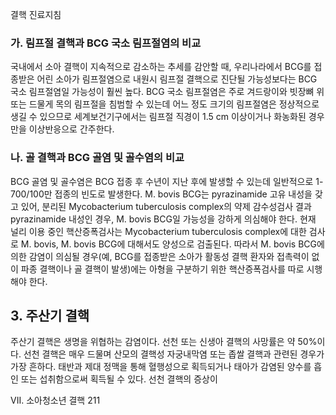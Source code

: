 결핵 진료지침

### 가. 림프절 결핵과 BCG 국소 림프절염의 비교

국내에서 소아 결핵이 지속적으로 감소하는 추세를 감안할 때, 우리나라에서 BCG를 접종받은 어린 소아가 림프절염으로 내원시 림프절 결핵으로 진단될 가능성보다는 BCG 국소 림프절염일 가능성이 훨씬 높다. BCG 국소 림프절염은 주로 겨드랑이와 빗장뼈 위 또는 드물게 목의 림프절을 침범할 수 있는데 어느 정도 크기의 림프절염은 정상적으로 생길 수 있으므로 세계보건기구에서는 림프절 직경이 1.5 cm 이상이거나 화농화된 경우만을 이상반응으로 간주한다.

### 나. 골 결핵과 BCG 골염 및 골수염의 비교

BCG 골염 및 골수염은 BCG 접종 후 수년이 지난 후에 발생할 수 있는데 일반적으로 1-700/100만 접종의 빈도로 발생한다. M. bovis BCG는 pyrazinamide 고유 내성을 갖고 있어, 분리된 Mycobacterium tuberculosis complex의 약제 감수성검사 결과 pyrazinamide 내성인 경우, M. bovis BCG일 가능성을 강하게 의심해야 한다. 현재 널리 이용 중인 핵산증폭검사는 Mycobacterium tuberculosis complex에 대한 검사로 M. bovis, M. bovis BCG에 대해서도 양성으로 검출된다. 따라서 M. bovis BCG에 의한 감염이 의심될 경우(예, BCG를 접종받은 소아가 활동성 결핵 환자와 접촉력이 없이 파종 결핵이나 골 결핵이 발생)에는 아형을 구분하기 위한 핵산증폭검사를 따로 시행해야 한다.

## 3. 주산기 결핵

주산기 결핵은 생명을 위협하는 감염이다. 선천 또는 신생아 결핵의 사망률은 약 50%이다.
선천 결핵은 매우 드물며 산모의 결핵성 자궁내막염 또는 좁쌀 결핵과 관련된 경우가 가장 흔하다. 태반과 제대 정맥을 통해 혈행성으로 획득되거나 태아가 감염된 양수를 흡인 또는 섭취함으로써 획득될 수 있다. 선천 결핵의 증상이

VII. 소아청소년 결핵 <PAGE>211